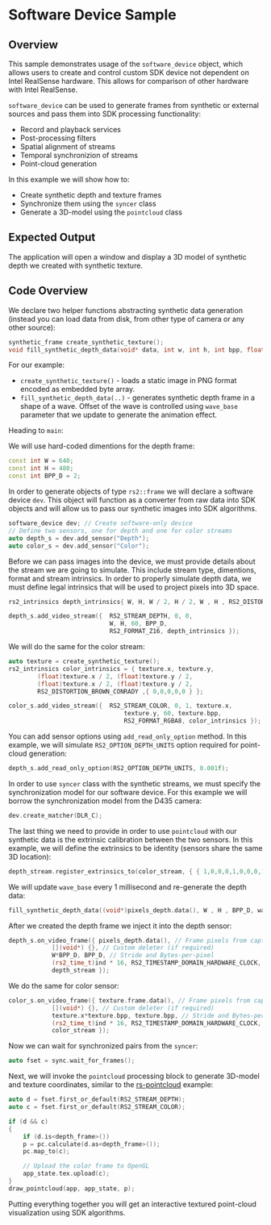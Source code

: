 # Software Device Sample

## Overview

This sample demonstrates usage of the `software_device` object, which allows users to create and control custom SDK device not dependent on Intel RealSense hardware. This allows for comparison of other hardware with Intel RealSense.

`software_device` can be used to generate frames from synthetic or external sources and pass them into SDK processing functionality:

* Record and playback services
* Post-processing filters
* Spatial alignment of streams
* Temporal synchronizion of streams
* Point-cloud generation

In this example we will show how to:

* Create synthetic depth and texture frames
* Synchronize them using the `syncer` class
* Generate a 3D-model using the `pointcloud` class

## Expected Output

The application will open a window and display a 3D model of synthetic depth we created with synthetic texture.

## Code Overview

We declare two helper functions abstracting synthetic data generation \(instead you can load data from disk, from other type of camera or any other source\):

```cpp
synthetic_frame create_synthetic_texture();
void fill_synthetic_depth_data(void* data, int w, int h, int bpp, float wave_base)
```

For our example:

* `create_synthetic_texture()` - loads a static image in PNG format encoded as embedded byte array.
* `fill_synthetic_depth_data(..)` - generates synthetic depth frame in a shape of a wave. Offset of the wave is controlled using `wave_base` parameter that we update to generate the animation effect. 

Heading to `main`:

We will use hard-coded dimentions for the depth frame:

```cpp
const int W = 640;
const int H = 480;
const int BPP_D = 2;
```

In order to generate objects of type `rs2::frame` we will declare a software device `dev`. This object will function as a converter from raw data into SDK objects and will allow us to pass our synthetic images into SDK algorithms.

```cpp
software_device dev; // Create software-only device
// Define two sensors, one for depth and one for color streams
auto depth_s = dev.add_sensor("Depth");
auto color_s = dev.add_sensor("Color");
```

Before we can pass images into the device, we must provide details about the stream we are going to simulate. This include stream type, dimentions, format and stream intrinsics. In order to properly simulate depth data, we must define legal intrinsics that will be used to project pixels into 3D space.

```cpp
rs2_intrinsics depth_intrinsics{ W, H, W / 2, H / 2, W , H , RS2_DISTORTION_BROWN_CONRADY ,{ 0,0,0,0,0 } };

depth_s.add_video_stream({  RS2_STREAM_DEPTH, 0, 0,
                            W, H, 60, BPP_D,
                            RS2_FORMAT_Z16, depth_intrinsics });
```

We will do the same for the color stream:

```cpp
auto texture = create_synthetic_texture();
rs2_intrinsics color_intrinsics = { texture.x, texture.y,
        (float)texture.x / 2, (float)texture.y / 2,
        (float)texture.x / 2, (float)texture.y / 2,
        RS2_DISTORTION_BROWN_CONRADY ,{ 0,0,0,0,0 } };

color_s.add_video_stream({  RS2_STREAM_COLOR, 0, 1, texture.x,
                                texture.y, 60, texture.bpp,
                                RS2_FORMAT_RGBA8, color_intrinsics });
```

You can add sensor options using `add_read_only_option` method. In this example, we will simulate `RS2_OPTION_DEPTH_UNITS` option required for point-cloud generation:

```cpp
depth_s.add_read_only_option(RS2_OPTION_DEPTH_UNITS, 0.001f);
```

In order to use `syncer` class with the synthetic streams, we must specify the synchronization model for our software device. For this example we will borrow the synchronization model from the D435 camera:

```cpp
dev.create_matcher(DLR_C);
```

The last thing we need to provide in order to use `pointcloud` with our synthetic data is the extrinsic calibration between the two sensors. In this example, we will define the extrinsics to be identity \(sensors share the same 3D location\):

```cpp
depth_stream.register_extrinsics_to(color_stream, { { 1,0,0,0,1,0,0,0,1 },{ 0,0,0 } });
```

We will update `wave_base` every 1 millisecond and re-generate the depth data:

```cpp
fill_synthetic_depth_data((void*)pixels_depth.data(), W , H , BPP_D, wave_base);
```

After we created the depth frame we inject it into the depth sensor:

```cpp
depth_s.on_video_frame({ pixels_depth.data(), // Frame pixels from capture API
            [](void*) {}, // Custom deleter (if required)
            W*BPP_D, BPP_D, // Stride and Bytes-per-pixel
            (rs2_time_t)ind * 16, RS2_TIMESTAMP_DOMAIN_HARDWARE_CLOCK, ind, // Timestamp, Frame# for potential sync services
            depth_stream });
```

We do the same for color sensor:

```cpp
color_s.on_video_frame({ texture.frame.data(), // Frame pixels from capture API
            [](void*) {}, // Custom deleter (if required)
            texture.x*texture.bpp, texture.bpp, // Stride and Bytes-per-pixel
            (rs2_time_t)ind * 16, RS2_TIMESTAMP_DOMAIN_HARDWARE_CLOCK, ind, // Timestamp, Frame# for potential sync services
            color_stream });
```

Now we can wait for synchronized pairs from the `syncer`:

```cpp
auto fset = sync.wait_for_frames();
```

Next, we will invoke the `pointcloud` processing block to generate 3D-model and texture coordinates, similar to the [rs-pointcloud](https://github.com/kzobov/librealsense/tree/7148f9ae1d78b5d44bee4fc578bf0b8fb9a220c5/examples/pointcloud/README.md) example:

```cpp
auto d = fset.first_or_default(RS2_STREAM_DEPTH);
auto c = fset.first_or_default(RS2_STREAM_COLOR);

if (d && c)
{
    if (d.is<depth_frame>())
    p = pc.calculate(d.as<depth_frame>());
    pc.map_to(c);

    // Upload the color frame to OpenGL
    app_state.tex.upload(c);
}
draw_pointcloud(app, app_state, p);
```

Putting everything together you will get an interactive textured point-cloud visualization using SDK algorithms.

